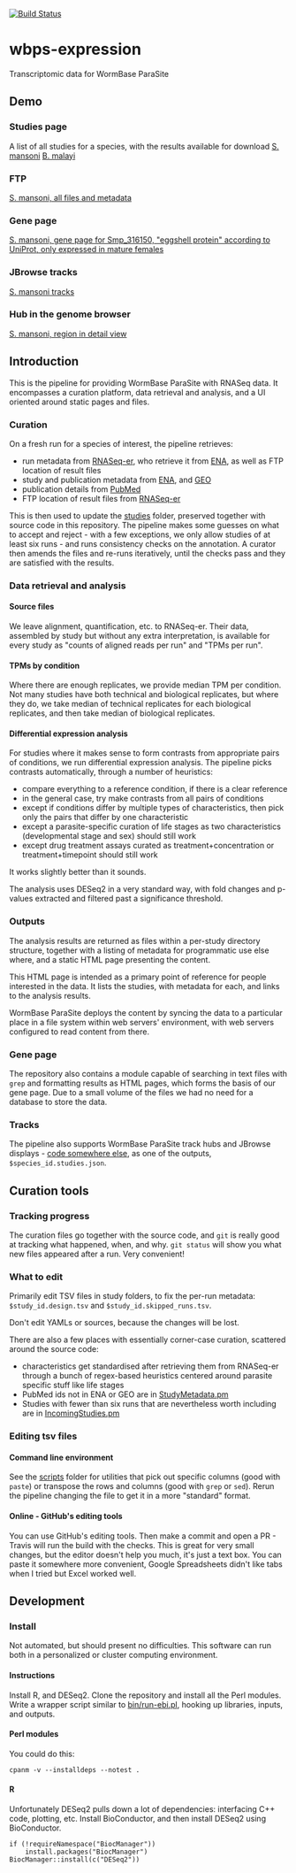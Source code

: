 [![Build Status](https://travis-ci.org/WormBase/wbps-expression.svg?branch=master)](https://travis-ci.org/WormBase/wbps-expression)
# wbps-expression
Transcriptomic data for WormBase ParaSite

## Demo
### Studies page
A list of all studies for a species, with the results available for download
[S. mansoni](https://parasite.wormbase.org/expression/schistosoma_mansoni_prjea36577/index.html)
[B. malayi](parasite.wormbase.org/expression/brugia_malayi_prjna10729/index.html)
### FTP
[S. mansoni, all files and metadata](ftp://ftp.ebi.ac.uk/pub/databases/wormbase/parasite/web_data/rnaseq_studies/releases/next/schistosoma_mansoni_prjea36577/)
### Gene page
[S. mansoni, gene page for Smp_316150, "eggshell protein" according to UniProt, only expressed in mature females](https://parasite.wormbase.org/Schistosoma_mansoni_prjea36577/Gene/WBPSExpressionLife_cycle?g=Smp_316150)
### JBrowse tracks
[S. mansoni tracks](parasite.wormbase.org/jbrowse/index.html?data=%2Fjbrowse-data%2Fschistosoma_mansoni_prjea36577%2Fdata&loc=SM_V7_1%3A24486826..24488380&tracks=DNA%2CGene_Models&highlight=)
### Hub in the genome browser
[S. mansoni, region in detail view](https://parasite.wormbase.org/Schistosoma_mansoni_prjea36577/Location/View?db=core;g=Smp_035270;r=SM_V7_1:24486930-24488276;t=Smp_035270.1)

## Introduction
This is the pipeline for providing WormBase ParaSite with RNASeq data. It encompasses a curation platform, data retrieval and analysis, and a UI oriented around static pages and files.
### Curation
On a fresh run for a species of interest, the pipeline retrieves:
 - run metadata from [RNASeq-er](https://www.ebi.ac.uk/fg/rnaseq/api/), who retrieve it from [ENA](http://www.ebi.ac.uk/ena), as well as FTP location of result files
 - study and publication metadata from [ENA](http://www.ebi.ac.uk/ena), and [GEO](https://www.ncbi.nlm.nih.gov/geo/)
 - publication details from [PubMed](https://www.ncbi.nlm.nih.gov/pubmed/)
 - FTP location of result files from [RNASeq-er](https://www.ebi.ac.uk/fg/rnaseq/api/)

This is then used to update the [studies](https://github.com/WormBase/wbps-expression/tree/master/studies) folder, preserved together with source code in this repository. The pipeline makes some guesses on what to accept and reject - with a few exceptions, we only allow studies of at least six runs - and runs consistency checks on the annotation. A curator then amends the files and re-runs iteratively, until the checks pass and they are satisfied with the results.

### Data retrieval and analysis
#### Source files
We leave alignment, quantification, etc. to RNASeq-er. Their data, assembled by study but without any extra interpretation, is available for every study as "counts of aligned reads per run" and "TPMs per run".

#### TPMs by condition
Where there are enough replicates, we provide median TPM per condition. Not many studies have both technical and biological replicates, but where they do, we take median of technical replicates for each biological replicates, and then take median of biological replicates.

#### Differential expression analysis
For studies where it makes sense to form contrasts from appropriate pairs of conditions, we run differential expression analysis. The pipeline picks contrasts automatically, through a number of  heuristics:
- compare everything to a reference condition, if there is a clear reference
- in the general case, try make contrasts from all pairs of conditions
- except if conditions differ by multiple types of characteristics, then pick only the pairs that differ by one characteristic
- except a parasite-specific curation of life stages as two characteristics (developmental stage and sex) should still work
- except drug treatment assays curated as treatment+concentration or treatment+timepoint should still work

It works slightly better than it sounds.

The analysis uses DESeq2 in a very standard way, with fold changes and p-values extracted and filtered past a significance threshold.

### Outputs
The analysis results are returned as files within a per-study directory structure, together with a listing of metadata for programmatic use else where, and a static HTML page presenting the content.

This HTML page is intended as a primary point of reference for people interested in the data. It lists the studies, with metadata for each, and links to the analysis results.

WormBase ParaSite deploys the content by syncing the data to a particular place in a file system within web servers' environment, with web servers configured to read content from there.

### Gene page
The repository also contains a module capable of searching in text files with `grep` and formatting results as HTML pages, which forms the basis of our gene page. Due to a small volume of the files we had no need for a database to store the data.

### Tracks
The pipeline also supports WormBase ParaSite track hubs and JBrowse displays - [code somewhere else](https://github.com/wormbase/wormbase-pipeline/), as one of the outputs, `$species_id.studies.json`.

## Curation tools
### Tracking progress
The curation files go together with the source code, and `git` is really good at tracking what happened, when, and why. `git status` will show you what new files appeared after a run. Very convenient!

### What to edit
Primarily edit TSV files in study folders, to fix the per-run metadata: `$study_id.design.tsv` and `$study_id.skipped_runs.tsv`.

Don't edit YAMLs or sources, because the changes will be lost.

There are also a few places with essentially corner-case curation, scattered around the source code:
- characteristics get standardised after retrieving them from RNASeq-er through a bunch of regex-based heuristics centered around parasite specific stuff like life stages
- PubMed ids not in ENA or GEO are in [StudyMetadata.pm](https://github.com/WormBase/wbps-expression/tree/master/lib/WbpsExpression/IncomingStudies/StudyMetadata.pm)
- Studies with fewer than six runs that are nevertheless worth including are in [IncomingStudies.pm](https://github.com/WormBase/wbps-expression/tree/master/lib/WbpsExpression/IncomingStudies.pm)

### Editing tsv files
#### Command line environment
See the [scripts](https://github.com/WormBase/wbps-expression/tree/master/scripts) folder for utilities that pick out specific columns (good with `paste`) or transpose the rows and columns (good with `grep` or `sed`). Rerun the pipeline changing the file to get it in a more "standard" format.

#### Online - GitHub's editing tools
You can use GitHub's editing tools. Then make a commit and open a PR - Travis will run the build with the checks.
This is great for very small changes, but the editor doesn't help you much, it's just a text box. You can paste it somewhere more convenient, Google Spreadsheets didn't like tabs when I tried but Excel worked well. 

## Development
### Install
Not automated, but should present no difficulties. This software can run both in a personalized or cluster computing environment.

#### Instructions
Install R, and DESeq2. Clone the repository and install all the Perl modules. Write a wrapper script similar to [bin/run-ebi.pl](https://github.com/WormBase/wbps-expression/blob/master/bin/run-ebi.pl), hooking up libraries, inputs, and outputs.

#### Perl modules
You could do this:
```
cpanm -v --installdeps --notest .
```

#### R
Unfortunately DESeq2 pulls down a lot of dependencies: interfacing C++ code, plotting, etc. Install BioConductor, and then install DESeq2 using BioConductor.
```
if (!requireNamespace("BiocManager"))
    install.packages("BiocManager")
BiocManager::install(c("DESeq2"))
```
